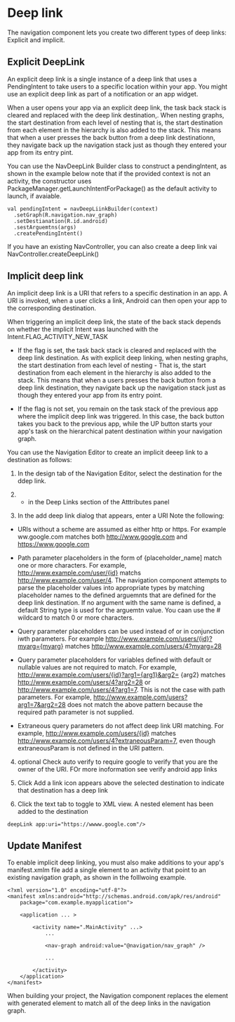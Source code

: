 # Deep link
The navigation component lets you create two different types of deep links: Explicit and implicit. 


## Explicit DeepLink
An explicit deep link is a single instance of a deep link that uses a PendingIntent to take users to a specific location within your app. You might use an explicit deep link as  part of a notification or an app widget. 

When a user opens your app via an explicit deep link, the task back stack is cleared and replaced with the deep link destination,. When nesting graphs, the start destination from each level of nesting that is, the start destination from each <navigation> element in the hierarchy is also added to the stack. This means that when a user presses the back button from a deep link destinationn, they navigate back up the  navigation stack just as though they entered your app from its entry pint. 

You can use the NavDeepLink Builder class to construct a pendingIntent, as shown in the example below note that if the provided context is not an activity, the constructor uses PackageManager.getLaunchIntentForPackage() as the default activity to launch, if avaiable.

```
val pendingIntent = navDeepLiinkBuilder(context)
  .setGraph(R.navigation.nav_graph)
  .setDestianation(R.id.android)
  .sestArguemtns(args)
  .createPendingIntent()
```

If you have an existing NavController, you can also create a deep link vai NavController.createDeepLink()


## Implicit deep link
An implicit deep link is a URI that refers to a specific destination in an app. A URI is invoked, when a user clicks a link, Android can then open your app to the corresponding destination.

When triggering an implicit deep link, the state of the back stack depends on whether the implicit Intent was launched with the Intent.FLAG_ACTIVITY_NEW_TASK
- If the flag is set, the task back stack is cleared and replaced with the deep link destination. As with explicit deep linking, when nesting graphs, the start destination from each level of nesting - That is, the start destination from each <navigation> element in the hierarchy is also added to the stack. This means that when a users presses the back button from a deep link destination, they navigate back up the navigation stack just as though they entered your app from its entry point. 

- If the flag is not set, you remain on the task stack of the previous app where the implicit deep link was triggered. In this case, the back button takes you back to the previous app, while the UP button starts your app's task on the hierarchical patent destination within your navigation graph.

You can use the Navigation Editor to create an implicit deeep link to a destination as follows:
1. In the design tab of the Navigation Editor, select the destination for the ddep link. 

2. + in the Deep Links section of the Atttributes panel

3. In the add deep link dialog that appears, enter a URI
Note the following:
  - URIs without a scheme are assumed as either http or https. For example ww.google.com matches both http://www.google.com and https://www.google.com
  - Path parameter placeholders in the form of {placeholder_name] match one or more characters. For example, http://www.example.com/user/{id} matchs http://www.example.com/user/4. The navigation component attempts to parse the placeholder values into appropriate types by matching placeholder names to the defined arguemnts that are defined for the deep link destination. If no argument with the same name is defined, a default String type is used for the arguemtn value. You caan use the # wildcard to match 0 or more characters. 
  
  - Query parameter placeholders can be used instead of or in conjunction iwth parameters. For example http://www.example.com/users/{id}?myarg={myarg}
  matches http://www.example.com/users/4?myarg=28
  
 -  Query parameter placeholders for variables defined with default or nullable values are not required to match. For example, http://www.example.com/users/{id}?arg1={arg1}&arg2=    {arg2} matches http://www.example.com/users/4?arg2=28 or http://www.example.com/users/4?arg1=7. This is not the case with path parameters. For example,            http://www.example.com/users?arg1=7&arg2=28 does not match the above pattern because the required path parameter is not supplied.


- Extraneous query parameters do not affect deep link URI matching. For example, http://www.example.com/users/{id} matches http://www.example.com/users/4?extraneousParam=7, even   though extraneousParam is not defined in the URI pattern.


4. optional Check auto verify to require google to verify that you are the owner of the URI. FOr more inoformation see verify android app links

5. Click Add a link icon appears above the selected destination to indicate that destination has a deep link
 
6. Click the text tab to toggle to XML view. A nested <deepLinl> element has been added to the destination
```
deepLink app:uri="https://wwww.google.com"/>
```


## Update Manifest
To enable implicit deep linking, you must also make additions to your app's manifest.xmlm file add a single <nav-graph> element to an activity that point to an existing navigation graph, as shown in the folllwoing example. 

```
<?xml version="1.0" encoding="utf-8"?>
<manifest xmlns:android="http://schemas.android.com/apk/res/android"
    package="com.example.myapplication">

    <application ... >

        <activity name=".MainActivity" ...>
            ...

            <nav-graph android:value="@navigation/nav_graph" />

            ...

        </activity>
    </application>
</manifest>

```
When building your project, the Navigation component replaces the <nav-graph> element with generated <intent-filter> element to match all of the deep links in the navigation graph. 

